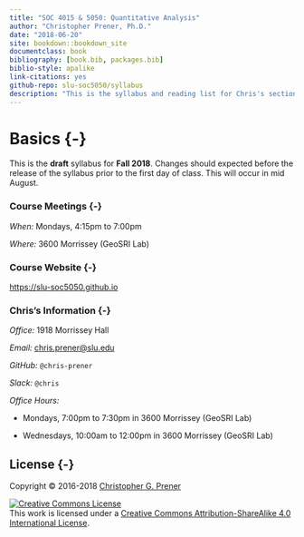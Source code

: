 ```yaml
---
title: "SOC 4015 & 5050: Quantitative Analysis"
author: "Christopher Prener, Ph.D."
date: "2018-06-20"
site: bookdown::bookdown_site
documentclass: book
bibliography: [book.bib, packages.bib]
biblio-style: apalike
link-citations: yes
github-repo: slu-soc5050/syllabus
description: "This is the syllabus and reading list for Chris's sections of SOC 4015 and 5050."
---
```


# Basics {-}

<div class="rmdwarning">
<p>This is the <strong>draft</strong> syllabus for <strong>Fall 2018</strong>. Changes should expected before the release of the syllabus prior to the first day of class. This will occur in mid August.</p>
</div>

### Course Meetings {-}

*When:* Mondays, 4:15pm to 7:00pm

*Where:* 3600 Morrissey (GeoSRI Lab)

### Course Website {-}

<https://slu-soc5050.github.io>

### Chris’s Information {-}

*Office:* 1918 Morrissey Hall

*Email:* <chris.prener@slu.edu>

*GitHub:* `@chris-prener`

*Slack:* `@chris`

*Office Hours:*

-   Mondays, 7:00pm to 7:30pm in 3600 Morrissey (GeoSRI Lab)

-   Wednesdays, 10:00am to 12:00pm in 3600 Morrissey (GeoSRI Lab)


## License {-}
Copyright © 2016-2018 [Christopher G. Prener](https://chris-prener.github.io)

<a rel="license" href="http://creativecommons.org/licenses/by-sa/4.0/"><img alt="Creative Commons License" style="border-width:0" src="https://i.creativecommons.org/l/by-sa/4.0/88x31.png" /></a><br />This work is licensed under a <a rel="license" href="http://creativecommons.org/licenses/by-sa/4.0/">Creative Commons Attribution-ShareAlike 4.0 International License</a>.


